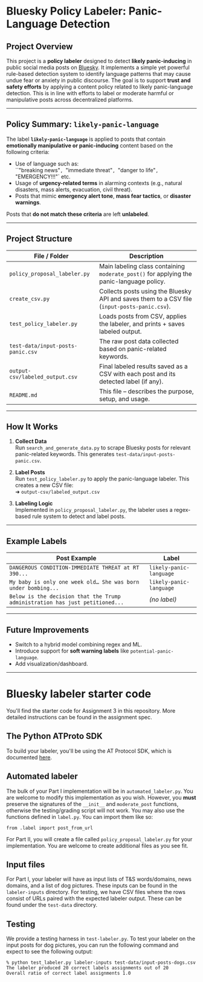 # Bluesky Policy Labeler: Panic-Language Detection

## Project Overview

This project is a **policy labeler** designed to detect **likely panic-inducing** in public social media posts on [Bluesky](https://bsky.app/). It implements a simple yet powerful rule-based detection system to identify language patterns that may cause undue fear or anxiety in public discourse. The goal is to support **trust and safety efforts** by applying a content policy related to likely panic-language detection. This is in line with efforts to label or moderate harmful or manipulative posts across decentralized platforms.

---

## Policy Summary: `likely-panic-language`

The label **`likely-panic-language`** is applied to posts that contain **emotionally manipulative or panic-inducing** content based on the following criteria:

- Use of language such as:  
  ``"breaking news"`, `"immediate threat"`, `"danger to life"`, `"EMERGENCY!!!"` etc.
- Usage of **urgency-related terms** in alarming contexts (e.g., natural disasters, mass alerts, evacuation, civil threat).
- Posts that mimic **emergency alert tone**, **mass fear tactics**, or **disaster warnings**.

Posts that **do not match these criteria** are left **unlabeled**.

---

## Project Structure

| File / Folder                            | Description |
|-----------------------------------------|-------------|
| `policy_proposal_labeler.py`            | Main labeling class containing `moderate_post()` for applying the panic-language policy. |
| `create_csv.py`                         | Collects posts using the Bluesky API and saves them to a CSV file (`input-posts-panic.csv`). |
| `test_policy_labeler.py`                | Loads posts from CSV, applies the labeler, and prints + saves labeled output. |
| `test-data/input-posts-panic.csv`       | The raw post data collected based on panic-related keywords. |
| `output-csv/labeled_output.csv`         | Final labeled results saved as a CSV with each post and its detected label (if any). |
| `README.md`                             | This file – describes the purpose, setup, and usage. |

---

## How It Works

1. **Collect Data**  
   Run `search_and_generate_data.py` to scrape Bluesky posts for relevant panic-related keywords. This generates `test-data/input-posts-panic.csv`.

2. **Label Posts**  
   Run `test_policy_labeler.py` to apply the panic-language labeler. This creates a new CSV file:  
   ➜ `output-csv/labeled_output.csv`

3. **Labeling Logic**  
   Implemented in `policy_proposal_labeler.py`, the labeler uses a regex-based rule system to detect and label posts.

---

## Example Labels

| Post Example | Label |
|--------------|-------|
| `DANGEROUS CONDITION-IMMEDIATE THREAT at RT 390...` | `likely-panic-language` |
| `My baby is only one week old… She was born under bombing...` | `likely-panic-language` |
| `Below is the decision that the Trump administration has just petitioned...` | *(no label)* |

---

## Future Improvements

- Switch to a hybrid model combining regex and ML.
- Introduce support for **soft warning labels** like `potential-panic-language`.
- Add visualization/dashboard.

---

# Bluesky labeler starter code
You'll find the starter code for Assignment 3 in this repository. More detailed
instructions can be found in the assignment spec.

## The Python ATProto SDK
To build your labeler, you'll be using the AT Protocol SDK, which is documented [here](https://atproto.blue/en/latest/).

## Automated labeler
The bulk of your Part I implementation will be in `automated_labeler.py`. You are
welcome to modify this implementation as you wish. However, you **must**
preserve the signatures of the `__init__` and `moderate_post` functions,
otherwise the testing/grading script will not work. You may also use the
functions defined in `label.py`. You can import them like so:
```
from .label import post_from_url
```

For Part II, you will create a file called `policy_proposal_labeler.py` for your
implementation. You are welcome to create additional files as you see fit.

## Input files
For Part I, your labeler will have as input lists of T&S words/domains, news
domains, and a list of dog pictures. These inputs can be found in the
`labeler-inputs` directory. For testing, we have CSV files where the rows
consist of URLs paired with the expected labeler output. These can be found
under the `test-data` directory.

## Testing
We provide a testing harness in `test-labeler.py`. To test your labeler on the
input posts for dog pictures, you can run the following command and expect to
see the following output:

```
% python test_labeler.py labeler-inputs test-data/input-posts-dogs.csv
The labeler produced 20 correct labels assignments out of 20
Overall ratio of correct label assignments 1.0
```

